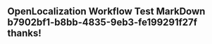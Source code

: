 <properties
ms.topic="hero-topic"
ms.test1="hero-topic"
ms.test2="test"/>


## OpenLocalization Workflow Test MarkDown b7902bf1-b8bb-4835-9eb3-fe199291f27f thanks!



<!--HONumber=Aug16_HO2-->


